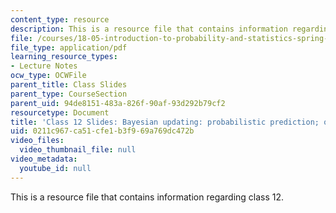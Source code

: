 ```yaml
---
content_type: resource
description: This is a resource file that contains information regarding class 12.
file: /courses/18-05-introduction-to-probability-and-statistics-spring-2014/0211c967ca51cfe1b3f969a769dc472b_MIT18_05S14_class12_slides.pdf
file_type: application/pdf
learning_resource_types:
- Lecture Notes
ocw_type: OCWFile
parent_title: Class Slides
parent_type: CourseSection
parent_uid: 94de8151-483a-826f-90af-93d292b79cf2
resourcetype: Document
title: 'Class 12 Slides: Bayesian updating: probabilistic prediction; odds'
uid: 0211c967-ca51-cfe1-b3f9-69a769dc472b
video_files:
  video_thumbnail_file: null
video_metadata:
  youtube_id: null
---
```

This is a resource file that contains information regarding class 12.

